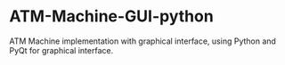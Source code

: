 # ATM-Machine-GUI-python
ATM Machine implementation with graphical interface, using Python and PyQt for graphical interface.
